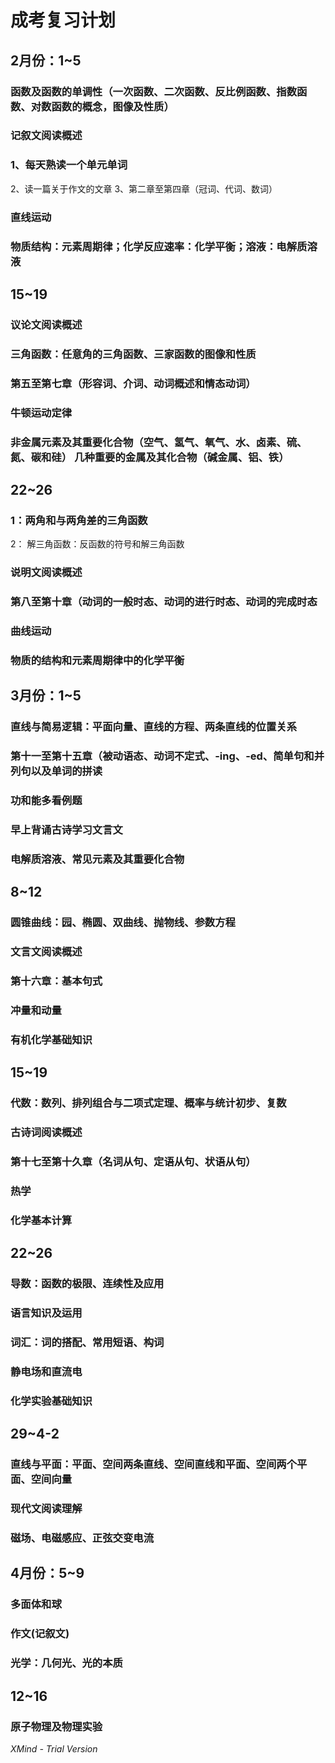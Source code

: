 # 成考复习计划

##  2月份：1~5

### 函数及函数的单调性（一次函数、二次函数、反比例函数、指数函数、对数函数的概念，图像及性质）

### 记叙文阅读概述

### 1、每天熟读一个单元单词                                  
2、读一篇关于作文的文章                            3、第二章至第四章（冠词、代词、数词）

### 直线运动

###  物质结构：元素周期律；化学反应速率：化学平衡；溶液：电解质溶液

##           15~19

### 议论文阅读概述

### 三角函数：任意角的三角函数、三家函数的图像和性质

###  第五至第七章（形容词、介词、动词概述和情态动词）

###  牛顿运动定律

### 非金属元素及其重要化合物（空气、氢气、氧气、水、卤素、硫、氮、碳和硅）                        几种重要的金属及其化合物（碱金属、铝、铁）

##          22~26

###  1：两角和与两角差的三角函数                         
2： 解三角函数：反函数的符号和解三角函数

###  说明文阅读概述

###  第八至第十章（动词的一般时态、动词的进行时态、动词的完成时态

###  曲线运动

### 物质的结构和元素周期律中的化学平衡

## 3月份：1~5

###  直线与简易逻辑：平面向量、直线的方程、两条直线的位置关系

### 第十一至第十五章（被动语态、动词不定式、-ing、-ed、简单句和并列句以及单词的拼读

###  功和能多看例题

###  早上背诵古诗学习文言文

###  电解质溶液、常见元素及其重要化合物

##            8~12

###  圆锥曲线：园、椭圆、双曲线、抛物线、参数方程

###  文言文阅读概述

###  第十六章：基本句式

### 冲量和动量

###  有机化学基础知识

##           15~19

### 代数：数列、排列组合与二项式定理、概率与统计初步、复数

###  古诗词阅读概述

###  第十七至第十久章（名词从句、定语从句、状语从句）

### 热学

### 化学基本计算

##          22~26

###  导数：函数的极限、连续性及应用

###  语言知识及运用

### 词汇：词的搭配、常用短语、构词

###  静电场和直流电 

###  化学实验基础知识

##         29~4-2

###  直线与平面：平面、空间两条直线、空间直线和平面、空间两个平面、空间向量

###  现代文阅读理解

### 

###  磁场、电磁感应、正弦交变电流

###  

##  4月份：5~9

###  多面体和球

###  作文(记叙文)

###  光学：几何光、光的本质

##          12~16

###  原子物理及物理实验

*XMind - Trial Version*